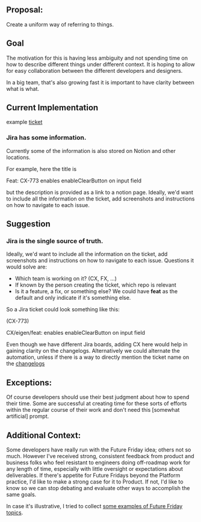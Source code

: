 ## Proposal:

Create a uniform way of referring to things.

## Goal

The motivation for this is having less ambiguity and not spending time on how to describe different things under different context. 
It is hoping to allow for easy collaboration between the different developers and designers.

In a big team, that's also growing fast it is important to have clarity between what is what.

## Current Implementation
example [ticket](https://github.com/artsy/eigen/pull/5700)
### Jira has some information. 
Currently some of the information is also stored on Notion and other locations. 

For example, here the title is

Feat: CX-773 enables enableClearButton on input field

but the description is provided as a link to a notion page. 
Ideally, we'd want to include all the information on the ticket, add screenshots and instructions on how to navigate to each issue.


## Suggestion

### Jira is the single source of truth. 

Ideally, we'd want to include all the information on the ticket, add screenshots and instructions on how to navigate to each issue.
Questions it would solve are:
* Which team is working on it? (CX, FX, ...)
* If known by the person creating the ticket, which repo is relevant
* Is it a feature, a fix, or something else? We could have **feat** as the default and only indicate if it's something else. 

So a Jira ticket could look something like this:

(CX-773) 

CX/eigen/feat: enables enableClearButton on input field

Even though we have different Jira boards, adding CX here would help in gaining clarity on the changelogs. 
Alternatively we could alternate the automation, unless if there is a way to directly mention the ticket name on the [changelogs](https://github.com/artsy/eigen/pull/5331/files) 

## Exceptions:

Of course developers should use their best judgment about how to spend their time. Some are successful at creating time for these sorts of efforts within the regular course of their work and don't need this [somewhat artificial] prompt.

## Additional Context:

Some developers have really run with the Future Friday idea; others not so much. However I've received strong, consistent feedback from product and business folks who feel resistant to engineers doing off-roadmap work for any length of time, especially with little oversight or expectations about deliverables. If there's appetite for Future Fridays beyond the Platform practice, I'd like to make a strong case for it to Product. If not, I'd like to know so we can stop debating and evaluate other ways to accomplish the same goals.

In case it's illustrative, I tried to collect [some examples of Future Friday topics](https://gist.github.com/joeyAghion/e180a4ba7e707ab217f9f9aabd5bdba4).
